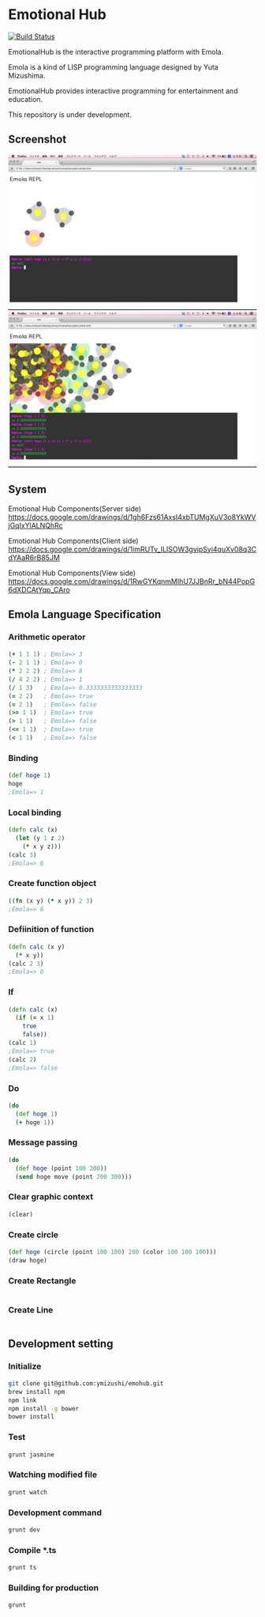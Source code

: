 # Emotional Hub
[![Build Status](https://travis-ci.org/ymizushi/EmotionalHub.png?branch=master)](https://travis-ci.org/ymizushi/EmotionalHub)

EmotionalHub is the interactive programming platform with Emola.

Emola is a kind of LISP programming language designed by Yuta Mizushima.

EmotionalHub provides interactive programming for entertainment and education.

This repository is under development.

## Screenshot
![alt text](https://github.com/ymizushi/EmotionalHub/blob/master/description/screenshot.png "Screenshot1")
![alt text](https://github.com/ymizushi/EmotionalHub/blob/master/description/screenshot2.png "Screenshot2")

## System
Emotional Hub Components(Server side)
https://docs.google.com/drawings/d/1gh6Fzs61AxsI4xbTUMgXuV3o8YkWVjGqIxYlALNQhRc

Emotional Hub Components(Client side)
https://docs.google.com/drawings/d/1imRUTv_ILlSOW3gvipSyi4quXv08q3CdYAaR6rB85JM

Emotional Hub Components(View side)
https://docs.google.com/drawings/d/1RwGYKqnmMIhU7JJBnRr_bN44PopG6dXDCAtYqp_CAro

## Emola Language Specification

### Arithmetic operator    
```clojure
(+ 1 1 1) ; Emola=> 3
(- 2 1 1) ; Emola=> 0
(* 2 2 2) ; Emola=> 8
(/ 4 2 2) ; Emola=> 1
(/ 1 3)   ; Emola=> 0.3333333333333333 
(= 2 2)   ; Emola=> true 
(= 2 1)   ; Emola=> false 
(>= 1 1)  ; Emola=> true 
(> 1 1)   ; Emola=> false 
(<= 1 1)  ; Emola=> true 
(< 1 1)   ; Emola=> false 
```

### Binding
```clojure
(def hoge 1)
hoge
;Emola=> 1
```

### Local binding
```clojure
(defn calc (x)
  (let (y 1 z 2)
    (* x y z)))
(calc 3)
;Emola=> 6
```

### Create function object
```clojure
((fn (x y) (* x y)) 2 3)
;Emola=> 6
```

### Defiinition of function
```clojure
(defn calc (x y)
  (* x y))
(calc 2 3)
;Emola=> 6
```


### If
```clojure
(defn calc (x)
  (if (= x 1)
    true
    false))
(calc 1)
;Emola=> true
(calc 2)
;Emola=> false
```

### Do
```clojure
(do 
  (def hoge 1)
  (+ hoge 1))
```

### Message passing
```clojure
(do
  (def hoge (point 100 200))
  (send hoge move (point 200 300)))
```

### Clear graphic context
```clojure
(clear)
```

### Create circle
```clojure
(def hoge (circle (point 100 100) 200 (color 100 100 100)))
(draw hoge)
```

### Create Rectangle
```clojure
```

### Create Line
```clojure
```

## Development setting

### Initialize
```sh
git clone git@github.com:ymizushi/emohub.git
brew install npm
npm link
npm install -g bower
bower install
```

### Test
```sh
grunt jasmine
```

### Watching modified file
```sh
grunt watch
```

### Development command
```sh
grunt dev
```

### Compile *.ts
```sh
grunt ts
```

### Building for production
```sh
grunt
```
